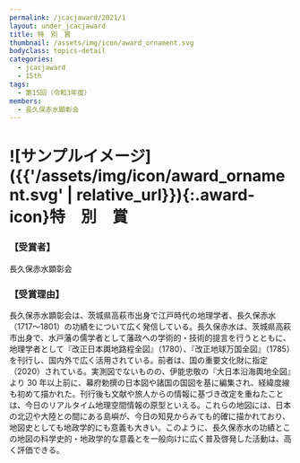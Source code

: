 ```yaml
---
permalink: /jcacjaward/2021/1
layout: under_jcacjaward
title: 特　別　賞
thumbnail: /assets/img/icon/award_ornament.svg
bodyclass: topics-detail
categories:
  - jcacjaward
  - 15th
tags:
  - 第15回（令和3年度）
members:
  - 長久保赤水顕彰会
---
```


# ![サンプルイメージ]({{'/assets/img/icon/award_ornament.svg' | relative_url}}){:.award-icon}特　別　賞

### 【受賞者】

長久保赤水顕彰会

### 【受賞理由】

長久保赤水顕彰会は、茨城県高萩市出身で江戸時代の地理学者、長久保赤水（1717～1801）の功績をについて広く発信している。長久保赤水は、茨城県高萩市出身で、水戸藩の儒学者として藩政への学術的・技術的提言を行うとともに、地理学者として『改正日本輿地路程全図』（1780）、『改正地球万国全図』（1785）を刊行し、国内外で広く活用されている。前者は、国の重要文化財に指定（2020）されている。実測図でないものの、伊能忠敬の『大日本沿海輿地全図』より 30 年以上前に、幕府勅撰の日本図や諸国の国図を基に編集され、経緯度線も初めて描かれた。刊行後も文献や旅人からの情報に基づき改定を重ねたことは、今日のリアルタイム地理空間情報の原型といえる。これらの地図には、日本の北辺や大陸との間にある島嶼が、今日の知見からみても的確に描かれており、地図史としても地政学的にも意義も大きい。このように、長久保赤水の功績とこの地図の科学史的・地政学的な意義とを一般向けに広く普及啓発した活動は、高く評価できる。
